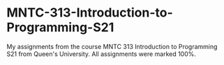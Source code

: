 # MNTC-313-Introduction-to-Programming-S21

My assignments from the course MNTC 313 Introduction to Programming S21 from Queen's University. All assignments were marked 100%. 
